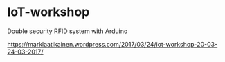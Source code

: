 # IoT-workshop
Double security RFID system with Arduino

https://marklaatikainen.wordpress.com/2017/03/24/iot-workshop-20-03-24-03-2017/
